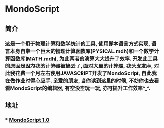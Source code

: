 # MondoScript
## 简介
### 这是一个用于物理计算和数学统计的工具, 使用脚本语言方式实现, 语言本身自带一个巨大的物理计算函数库(PYSICAL.mdh)和一个数学计算函数库(MATH.mdh), 为此两者的演算大大提升了效率. 开发此工具的原因是因为我的计算器被搞丢了, 面对大量的计算题, 我头皮发麻, 对此我花费一个月左右使用JAVASCRIPT开发了MondoScript, 自此我在做作业时得心应手. 亲爱的朋友, 当你读到这里的时候, 不妨你也去看看MondoScript的编辑器, 有空没空玩一玩, 亦可提升工作效率^_^.
## 地址
### * [MondoScript 1.0](mondo2019.github.io)
